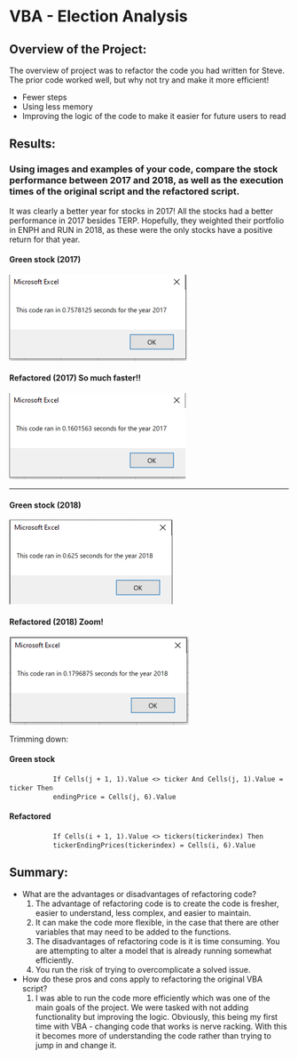 # VBA - Election Analysis

## Overview of the Project:
The overview of project was to refactor the code you had written for Steve. The prior code worked well, but why not try and make it more efficient! 
  * Fewer steps
  * Using less memory
  * Improving the logic of the code to make it easier for future users to read


## Results: 
### Using images and examples of your code, compare the stock performance between 2017 and 2018, as well as the execution times of the original script and the refactored script.

It was clearly a better year for stocks in 2017! All the stocks had a better performance in 2017 besides TERP. Hopefully, they weighted their portfolio in ENPH and RUN in 2018, as these were the only stocks have a positive return for that year. 

#### Green stock (2017)
![](Resources/VBA_Challenge_2017_Green_Stocks.PNG)

#### Refactored (2017) So much faster!!
![](Resources/VBA_Challenge_2017.PNG)

------------------------

#### Green stock (2018)
![](Resources/VBA_Challenge_2018_Green_Stocks.PNG)

#### Refactored (2018) Zoom!
![](Resources/VBA_Challenge_2018.PNG)

Trimming down:

#### Green stock
               If Cells(j + 1, 1).Value <> ticker And Cells(j, 1).Value = ticker Then
               endingPrice = Cells(j, 6).Value

#### Refactored
               If Cells(i + 1, 1).Value <> tickers(tickerindex) Then
               tickerEndingPrices(tickerindex) = Cells(i, 6).Value


## Summary:
   * What are the advantages or disadvantages of refactoring code?
        1. The advantage of refactoring code is to create the code is fresher, easier to understand, less complex, and easier to maintain. 
        2. It can make the code more flexible, in the case that there are other variables that may need to be added to the functions.
        3. The disadvantages of refactoring code is it is time consuming. You are attempting to alter a model that is already running somewhat efficiently. 
        4. You run the risk of trying to overcomplicate a solved issue.
   * How do these pros and cons apply to refactoring the original VBA script?
        1. I was able to run the code more efficiently which was one of the main goals of the project. We were tasked with not adding functionality but improving the logic.                  Obviously, this being my first time with VBA - changing code that works is nerve racking. With this it becomes more of understanding the code rather than trying to jump in and change it.

